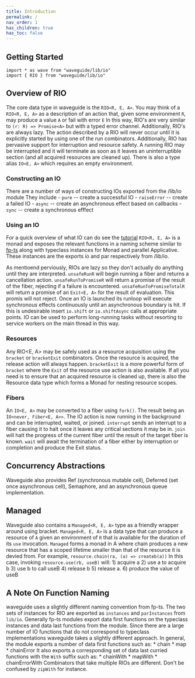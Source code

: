 ```yaml
---
title: Introduction
permalink: /
nav_order: 1
has_children: true
has_toc: false
---
```



## Getting Started
```
import * as wave from "waveguide/lib/io"
import { RIO } from "waveguide/lib/io"
```

## Overview of RIO
The core data type in waveguide is the `RIO<R, E, A>`.
You may think of a `RIO<R, E, A>` as a description of an action that, given some environment `R`, may produce a value `A` or fail with error `E`
In this way, RIO's are very similar to `(r: R) => Promise<A>` but with a typed error channel.
Additionally, RIO's are always lazy. 
The action described by a RIO will never occur until it is explicitly started by using one of the run combinators.
Additionally, RIO has pervasive support for interruption and resource safety.
A running RIO may be interrupted and it will terminate as soon as it leaves an uninterruptible section (and all acquired resources are cleaned up).
There is also a type alias `IO<E, A>` which requires an empty environment.

### Constructing an IO
There are a number of ways of constructing IOs exported from the /lib/io module
They include
    - `pure` -- create a successful IO
    - `raiseError` -- create a failed IO
    - `async` -- create an asynchronous effect based on callbacks
    - `sync` -- create a synchronous efffect

### Using an IO
For a quick overview of what IO can do see the [tutorial](https://github.com/rzeigler/waveguide/blob/master/examples/)
`RIO<R, E, A>` is a monad and exposes the relevant functions in a naming scheme similar to [fp-ts](https://github.com/gcanti/fp-ts/) along with typeclass instances for Monad and parallel Applicative.
These instances are the exports io and par respectively from /lib/io.

As mentioend perviously, RIOs are lazy so they don't actually do anything until they are interpreted.
`unsafeRunR` will begin running a fiber and returns a cancellation action.
`unsafeRunToPromiseR` will return a promise of the result of the fiber, rejecting if a failure is encountered.
`unsafeRunToPromiseTotalR` will return a promise of an `Exit<E, A>` for the result of evaluation. This promis will not reject.
Once an IO is launched its runloop will execute synchronous effects continuously until an asynchronous boundary is hit.
If this is undesirable insert `io.shift` or `io.shiftAsync` calls at appropriate points.
IO can be used to perform long-running tasks without resorting to service workers on the main thread in this way.


### Resources
Any RIO<E, A> may be safely used as a resource acquisition using the `bracket` or `bracketExit` combinators.
Once the resource is acquired, the release action will always happen. 
`bracketExit` is a more powerful form of `bracket` where the `Exit` of the resource use action is also available.
If all you need is to ensure that an acquired resource is cleaned up, there is also the Resource data type which forms a Monad for nesting resource scopes.

### Fibers
An `IO<E, A>` may be converted to a fiber using `fork()`.
The result being an `IO<never, Fiber<E, A>>`.
The IO action is now running in the background and can be interrupted, waited, or joined.
`interrupt` sends an interrupt to a fiber causing it to halt once it leaves any critical sections it may be in.
`join` will halt the progress of the current fiber until the result of the target fiber is known.
`wait` will await the termination of a fiber either by interruption or completion and produce the Exit status. 

## Concurrency Abstractions
Waveguide also provides Ref (synchronous mutable cell), Deferred (set once asynchronous cell), Semaphore, and an asynchronous queue implementation.

## Managed
Waveguide also contains a `Managed<R, E, A>` type as a friendly wrapper around using bracket.
`Managed<R, E, A>` is a data type that can produce a resource of `A` given an environment of `R` that is available for the duration of its `use` invocation.
`Managed` forms a monad in A where chain produces a new resource that has a scoped lifetime smaller than that of the resource it is devied from.
For example, `resource.chain(ra, (a) => createb(a))`
In this case, invoking `resource.use(rb, useB)` will:
    1) acquire a
    2) use a to acquire b
    3) use b to call useB
    4) release b
    5) release a.
    6) produce the value of useB


## A Note On Function Naming
waveguide uses a slightly different naming convention from fp-ts.
The two sets of instances for RIO are exported as `instances` and `parInstances` from `lib/io`.
Generally fp-ts modules export data first functions on the typeclass instances and data last functions from the module.
Since there are a large number of IO functions that do not correspond to typeclass implementations waveguide takes a slightly different approach.
In general, the module exports a number of data first functions such as:
    * chain
    * map
    * chainError
It also exports a corresponding set of data last curried functions with the `With` suffix such as:
    * chainWith
    * mapWith
    * chainErrorWith
Combinators that take multiple RIOs are different. Don't be confused by `zipWith` for instance.
